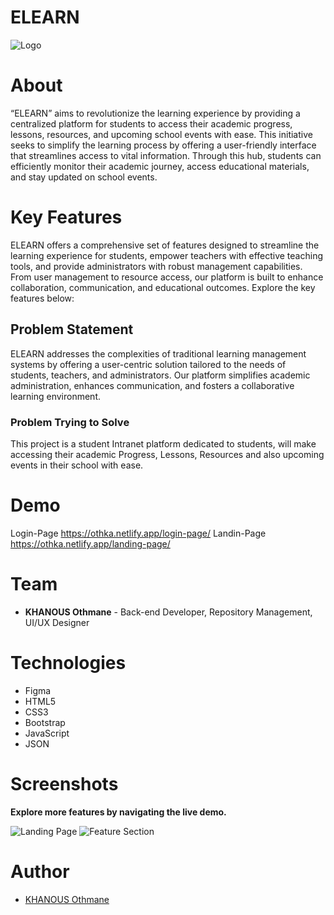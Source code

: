 # ELEARN

![Logo](https://i.imgur.com/BS0Fl9I.png)

# About

“ELEARN” aims to revolutionize the learning experience by providing a centralized platform for students to access their academic progress, lessons, resources, and upcoming school events with ease. This initiative seeks to simplify the learning process by offering a user-friendly interface that streamlines access to vital information. Through this hub, students can efficiently monitor their academic journey, access educational materials, and stay updated on school events.

# Key Features

ELEARN offers a comprehensive set of features designed to streamline the learning experience for students, empower teachers with effective teaching tools, and provide administrators with robust management capabilities. From user management to resource access, our platform is built to enhance collaboration, communication, and educational outcomes. Explore the key features below:

## Problem Statement

ELEARN addresses the complexities of traditional learning management systems by offering a user-centric solution tailored to the needs of students, teachers, and administrators. Our platform simplifies academic administration, enhances communication, and fosters a collaborative learning environment.

### Problem Trying to Solve

This project is a student Intranet platform dedicated to students, will make accessing their academic Progress, Lessons, Resources and also upcoming events in their school with ease.
# Demo
Login-Page https://othka.netlify.app/login-page/
Landin-Page  https://othka.netlify.app/landing-page/
# Team

- **KHANOUS Othmane** - Back-end Developer, Repository Management, UI/UX Designer

# Technologies

- Figma
- HTML5
- CSS3
- Bootstrap
- JavaScript
- JSON


# Screenshots

**Explore more features by navigating the live demo.**

![Landing Page](https://i.imgur.com/LvMlZAl.png)
![Feature Section](https://i.imgur.com/OLxbyfv.png)

# Author

- [KHANOUS Othmane](https://github.com/Othmane-khan)
